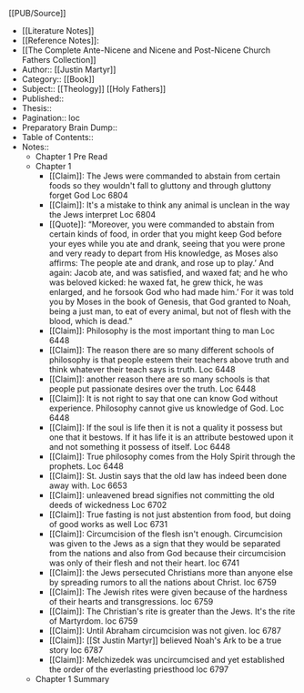 [[PUB/Source]]
- [[Literature Notes]]
- [[Reference Notes]]:
- [[The Complete Ante-Nicene and Nicene and Post-Nicene Church Fathers Collection]]
- Author:: [[Justin Martyr]]
- Category:: [[Book]]
- Subject:: [[Theology]] [[Holy Fathers]]
- Published::
- Thesis::
- Pagination:: loc
- Preparatory Brain Dump::
- Table of Contents::
- Notes::
	- Chapter 1 Pre Read
	- Chapter 1
		- [[Claim]]: The Jews were commanded to abstain from certain foods so they wouldn't fall to gluttony and through gluttony forget God Loc 6804
		- [[Claim]]: It's a mistake to think any animal is unclean in the way the Jews interpret Loc 6804
		- [[Quote]]: “Moreover, you were commanded to abstain from certain kinds of food, in order that you might keep God before your eyes while you ate and drank, seeing that you were prone and very ready to depart from His knowledge, as Moses also affirms: The people ate and drank, and rose up to play.’ And again: Jacob ate, and was satisfied, and waxed fat; and he who was beloved kicked: he waxed fat, he grew thick, he was enlarged, and he forsook God who had made him.’ For it was told you by Moses in the book of Genesis, that God granted to Noah, being a just man, to eat of every animal, but not of flesh with the blood, which is dead.” 
		- [[Claim]]: Philosophy is the most important thing to man Loc 6448
		- [[Claim]]: The reason there are so many different schools of philosophy is that people esteem their teachers above truth and think whatever their teach says is truth. Loc 6448
		- [[Claim]]: another reason there are so many schools is that people put passionate desires over the truth. Loc 6448
		- [[Claim]]: It is not right to say that one can know God without experience. Philosophy cannot give us knowledge of God. Loc 6448
		- [[Claim]]: If the soul is life then it is not a quality it possess but one that it bestows. If it has life it is an attribute bestowed upon it and not something it possess of itself. Loc 6448
		- [[Claim]]: True philosophy comes from the Holy Spirit through the prophets. Loc 6448
		- [[Claim]]: St. Justin says that the old law has indeed been done away with. Loc 6653
		- [[Claim]]: unleavened bread signifies not committing the old deeds of wickedness Loc 6702
		- [[Claim]]: True fasting is not just abstention from food, but doing of good works as well Loc 6731
		- [[Claim]]: Circumcision of the flesh isn't enough. Circumcision was given to the Jews as a sign that they would be separated from the nations and also from God because their circumcision was only of their flesh and not their heart. loc 6741
		- [[Claim]]: the Jews persecuted Christians more than anyone else by spreading rumors to all the nations about Christ. loc 6759
		- [[Claim]]: The Jewish rites were given because of the hardness of their hearts and transgressions. loc 6759
		- [[Claim]]: The Christian's rite is greater than the Jews. It's the rite of Martyrdom. loc 6759 
		- [[Claim]]: Until Abraham circumcision was not given. loc 6787
		- [[Claim]]: [[St Justin Martyr]] believed Noah's Ark to be a true story loc 6787
		- [[Claim]]: Melchizedek was uncircumcised and yet established the order of the everlasting priesthood loc 6797
	- Chapter 1 Summary
